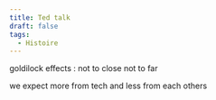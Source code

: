 ```yaml
---
title: Ted talk
draft: false
tags:
  - Histoire
---
```


goldilock effects : not to close not to far

we expect more from tech and less from each others
